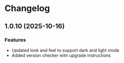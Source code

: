 # Changelog

## 1.0.10 (2025-10-16)

### Features
- Updated look and feel to support dark and light mode
- Added version checker witn upgrade instructions
